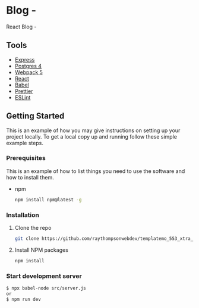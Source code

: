 # Blog -

React Blog - 

## Tools

- [Express](https://expressjs.com/)
- [Postgres 4](https://www.postgresql.org/)
- [Webpack 5](https://webpack.js.org/)
- [React](https://reactjs.org/)
- [Babel](https://babeljs.io/)
- [Prettier](https://prettier.io/)
- [ESLint](https://eslint.org/)

<!-- GETTING STARTED -->
## Getting Started

This is an example of how you may give instructions on setting up your project locally.
To get a local copy up and running follow these simple example steps.

### Prerequisites

This is an example of how to list things you need to use the software and how to install them.
* npm
  ```sh
  npm install npm@latest -g
  ```
### Installation

1. Clone the repo
   ```sh
   git clone https://github.com/raythompsonwebdev/templatemo_553_xtra_blog-react-client.git
   ```
2. Install NPM packages
   ```sh
   npm install
   ```

### Start development server

```sh
$ npx babel-node src/server.js
or
$ npm run dev
```

